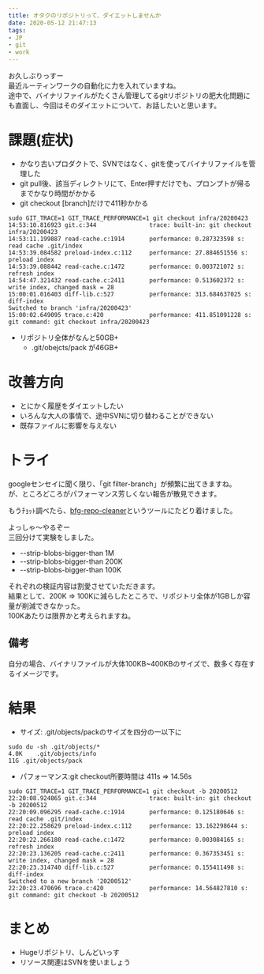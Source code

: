 ```yaml
---
title: オタクのリポジトリって、ダイエットしませんか
date: 2020-05-12 21:47:13
tags:
- JP
- git
- work
---
```

お久しぶりっすー  
最近ルーティンワークの自動化に力を入れていますね。  
途中で、バイナリファイルがたくさん管理してるgitリポジトリの肥大化問題にも直面し、今回はそのダイエットについて、お話したいと思います。
<!--more-->

# 課題(症状)
- かなり古いプロダクトで、SVNではなく、gitを使ってバイナリファイルを管理した
- git pull後、該当ディレクトリにて、Enter押すだけでも、プロンプトが帰るまでかなり時間がかかる
- git checkout [branch]だけで411秒かかる
```
sudo GIT_TRACE=1 GIT_TRACE_PERFORMANCE=1 git checkout infra/20200423
14:53:10.816923 git.c:344               trace: built-in: git checkout infra/20200423
14:53:11.199887 read-cache.c:1914       performance: 0.287323598 s: read cache .git/index
14:53:39.084582 preload-index.c:112     performance: 27.884651556 s: preload index
14:53:39.088442 read-cache.c:1472       performance: 0.003721072 s: refresh index
14:54:47.321432 read-cache.c:2411       performance: 0.513602372 s: write index, changed mask = 28
15:00:01.016403 diff-lib.c:527          performance: 313.684637025 s: diff-index
Switched to branch 'infra/20200423'
15:00:02.649095 trace.c:420             performance: 411.851091228 s: git command: git checkout infra/20200423
```

- リポジトリ全体がなんと50GB+
  - .git/obejcts/pack が46GB+

# 改善方向
- とにかく履歴をダイエットしたい
- いろんな大人の事情で、途中SVNに切り替わることができない
- 既存ファイルに影響を与えない

# トライ
googleセンセイに聞く限り、「git filter-branch」が頻繁に出てきますね。  
が、ところどころがパフォーマンス芳しくない報告が散見できます。  
  
もうﾁｮｯﾄ調べたら、[bfg-repo-cleaner](https://rtyley.github.io/bfg-repo-cleaner/)というツールにたどり着けました。  

よっしゃ～やるぞー  
三回分けて実験をしました。  
- --strip-blobs-bigger-than 1M
- --strip-blobs-bigger-than 200K
- --strip-blobs-bigger-than 100K

それぞれの検証内容は割愛させていただきます。  
結果として、200K => 100Kに減らしたところで、リポジトリ全体が1GBしか容量が削減できなかった。  
100Kあたりは限界かと考えられますね。

## 備考
自分の場合、バイナリファイルが大体100KB~400KBのサイズで、数多く存在するイメージです。

# 結果
- サイズ: .git/objects/packのサイズを四分の一以下に
```
sudo du -sh .git/objects/*
4.0K    .git/objects/info
11G .git/objects/pack
```

- パフォーマンス:git checkout所要時間は 411s => 14.56s
```
sudo GIT_TRACE=1 GIT_TRACE_PERFORMANCE=1 git checkout -b 20200512
22:20:08.924865 git.c:344               trace: built-in: git checkout -b 20200512
22:20:09.096295 read-cache.c:1914       performance: 0.125180646 s: read cache .git/index
22:20:22.258629 preload-index.c:112     performance: 13.162298644 s: preload index
22:20:22.266180 read-cache.c:1472       performance: 0.003084165 s: refresh index
22:20:23.136205 read-cache.c:2411       performance: 0.367353451 s: write index, changed mask = 28
22:20:23.314740 diff-lib.c:527          performance: 0.155411498 s: diff-index
Switched to a new branch '20200512'
22:20:23.470696 trace.c:420             performance: 14.564827810 s: git command: git checkout -b 20200512
```

# まとめ
- Hugeリポジトリ、しんどいっす
- リソース関連はSVNを使いましょう
